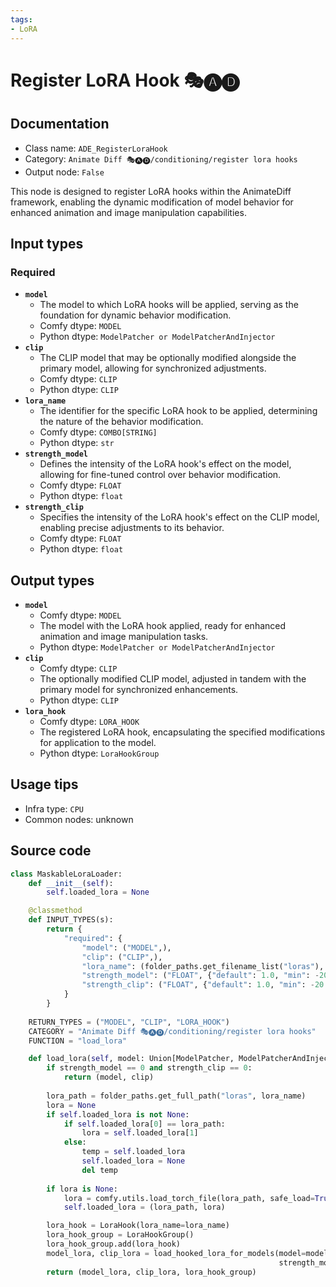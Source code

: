 ```yaml
---
tags:
- LoRA
---
```


# Register LoRA Hook 🎭🅐🅓
## Documentation
- Class name: `ADE_RegisterLoraHook`
- Category: `Animate Diff 🎭🅐🅓/conditioning/register lora hooks`
- Output node: `False`

This node is designed to register LoRA hooks within the AnimateDiff framework, enabling the dynamic modification of model behavior for enhanced animation and image manipulation capabilities.
## Input types
### Required
- **`model`**
    - The model to which LoRA hooks will be applied, serving as the foundation for dynamic behavior modification.
    - Comfy dtype: `MODEL`
    - Python dtype: `ModelPatcher or ModelPatcherAndInjector`
- **`clip`**
    - The CLIP model that may be optionally modified alongside the primary model, allowing for synchronized adjustments.
    - Comfy dtype: `CLIP`
    - Python dtype: `CLIP`
- **`lora_name`**
    - The identifier for the specific LoRA hook to be applied, determining the nature of the behavior modification.
    - Comfy dtype: `COMBO[STRING]`
    - Python dtype: `str`
- **`strength_model`**
    - Defines the intensity of the LoRA hook's effect on the model, allowing for fine-tuned control over behavior modification.
    - Comfy dtype: `FLOAT`
    - Python dtype: `float`
- **`strength_clip`**
    - Specifies the intensity of the LoRA hook's effect on the CLIP model, enabling precise adjustments to its behavior.
    - Comfy dtype: `FLOAT`
    - Python dtype: `float`
## Output types
- **`model`**
    - Comfy dtype: `MODEL`
    - The model with the LoRA hook applied, ready for enhanced animation and image manipulation tasks.
    - Python dtype: `ModelPatcher or ModelPatcherAndInjector`
- **`clip`**
    - Comfy dtype: `CLIP`
    - The optionally modified CLIP model, adjusted in tandem with the primary model for synchronized enhancements.
    - Python dtype: `CLIP`
- **`lora_hook`**
    - Comfy dtype: `LORA_HOOK`
    - The registered LoRA hook, encapsulating the specified modifications for application to the model.
    - Python dtype: `LoraHookGroup`
## Usage tips
- Infra type: `CPU`
- Common nodes: unknown


## Source code
```python
class MaskableLoraLoader:
    def __init__(self):
        self.loaded_lora = None

    @classmethod
    def INPUT_TYPES(s):
        return {
            "required": {
                "model": ("MODEL",),
                "clip": ("CLIP",),
                "lora_name": (folder_paths.get_filename_list("loras"), ),
                "strength_model": ("FLOAT", {"default": 1.0, "min": -20.0, "max": 20.0, "step": 0.01}),
                "strength_clip": ("FLOAT", {"default": 1.0, "min": -20.0, "max": 20.0, "step": 0.01}),
            }
        }
    
    RETURN_TYPES = ("MODEL", "CLIP", "LORA_HOOK")
    CATEGORY = "Animate Diff 🎭🅐🅓/conditioning/register lora hooks"
    FUNCTION = "load_lora"

    def load_lora(self, model: Union[ModelPatcher, ModelPatcherAndInjector], clip: CLIP, lora_name: str, strength_model: float, strength_clip: float):
        if strength_model == 0 and strength_clip == 0:
            return (model, clip)
        
        lora_path = folder_paths.get_full_path("loras", lora_name)
        lora = None
        if self.loaded_lora is not None:
            if self.loaded_lora[0] == lora_path:
                lora = self.loaded_lora[1]
            else:
                temp = self.loaded_lora
                self.loaded_lora = None
                del temp
        
        if lora is None:
            lora = comfy.utils.load_torch_file(lora_path, safe_load=True)
            self.loaded_lora = (lora_path, lora)

        lora_hook = LoraHook(lora_name=lora_name)
        lora_hook_group = LoraHookGroup()
        lora_hook_group.add(lora_hook)
        model_lora, clip_lora = load_hooked_lora_for_models(model=model, clip=clip, lora=lora, lora_hook=lora_hook,
                                                            strength_model=strength_model, strength_clip=strength_clip)
        return (model_lora, clip_lora, lora_hook_group)

```

